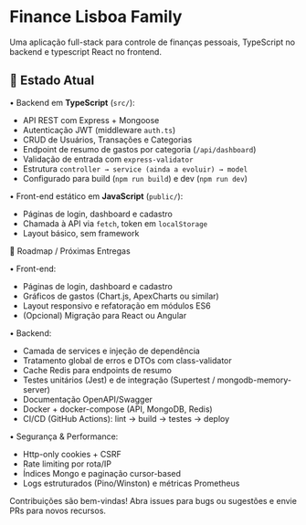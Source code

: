 # Finance Lisboa Family

Uma aplicação full-stack para controle de finanças pessoais, TypeScript no backend e typescript React no frontend.

## 🚀 Estado Atual

• Backend em **TypeScript** (`src/`):  
  - API REST com Express + Mongoose  
  - Autenticação JWT (middleware `auth.ts`)  
  - CRUD de Usuários, Transações e Categorias  
  - Endpoint de resumo de gastos por categoria (`/api/dashboard`)  
  - Validação de entrada com `express-validator`  
  - Estrutura `controller → service (ainda a evoluir) → model`  
  - Configurado para build (`npm run build`) e dev (`npm run dev`)  

• Front-end estático em **JavaScript** (`public/`):  
  - Páginas de login, dashboard e cadastro  
  - Chamada à API via `fetch`, token em `localStorage`  
  - Layout básico, sem framework  

📌 Roadmap / Próximas Entregas

• Front-end:  
  - Páginas de login, dashboard e cadastro  
  - Gráficos de gastos (Chart.js, ApexCharts ou similar)
  - Layout responsivo e refatoração em módulos ES6
  - (Opcional) Migração para React ou Angular

• Backend:  
  - Camada de services e injeção de dependência
  - Tratamento global de erros e DTOs com class-validator
  - Cache Redis para endpoints de resumo
  - Testes unitários (Jest) e de integração (Supertest / mongodb-memory-server)
  - Documentação OpenAPI/Swagger
  - Docker + docker-compose (API, MongoDB, Redis)
  - CI/CD (GitHub Actions): lint → build → testes → deploy

• Segurança & Performance:  
  - Http-only cookies + CSRF
  - Rate limiting por rota/IP
  - Índices Mongo e paginação cursor-based
  - Logs estruturados (Pino/Winston) e métricas Prometheus


Contribuições são bem-vindas!
Abra issues para bugs ou sugestões e envie PRs para novos recursos.

